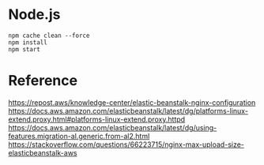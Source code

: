 # Node.js

```shell
npm cache clean --force
npm install
npm start
```


# Reference
https://repost.aws/knowledge-center/elastic-beanstalk-nginx-configuration
https://docs.aws.amazon.com/elasticbeanstalk/latest/dg/platforms-linux-extend.proxy.html#platforms-linux-extend.proxy.httpd
https://docs.aws.amazon.com/elasticbeanstalk/latest/dg/using-features.migration-al.generic.from-al2.html
https://stackoverflow.com/questions/66223715/nginx-max-upload-size-elasticbeanstalk-aws



